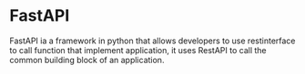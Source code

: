# FastAPI 
FastAPI ia a framework in python that allows developers to use restinterface to call function that implement application, it uses RestAPI to call the common building block of an application.
